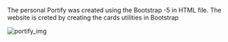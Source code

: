 The personal Portify was created using the Bootstrap -5 in HTML file.
The website is creted by creating the cards utilities in Bootstrap

![portify_img](https://user-images.githubusercontent.com/94539814/180617060-e76e693a-3f93-42ec-93f3-078d05558e10.png)
